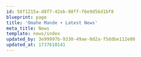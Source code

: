 ```yaml
---
id: 58f1215a-d8f7-42eb-98ff-f6e9d56d1bf8
blueprint: page
title: 'Omahe Mande ∙ Latest News'
meta_title: News
template: news/index
updated_by: 3e99997b-9330-49ae-8d2a-f5ddbe112e80
updated_at: 1737610141
---
```

